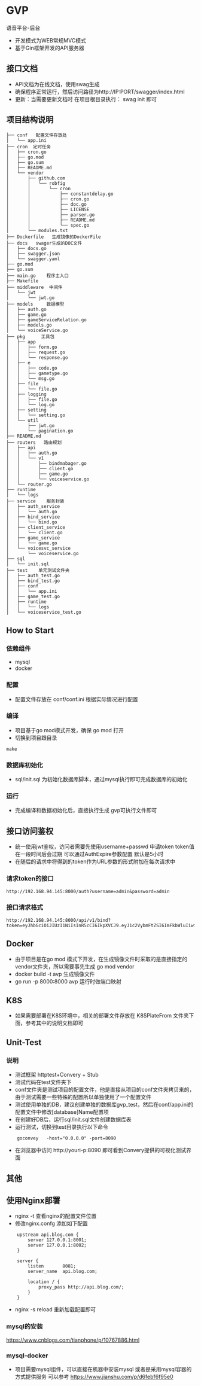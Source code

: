 # GVP

语音平台-后台
- 开发模式为WEB常规MVC模式
- 基于Gin框架开发的API服务器



## 接口文档 

- API文档为在线文档，使用swag生成  
- 确保程序正常运行，然后访问路径为http://IP:PORT/swagger/index.html
- 更新：当需要更新文档时 在项目根目录执行： swag  init 即可


## 项目结构说明

```
├── conf   配置文件存放处
│   └── app.ini
├── cron  定时任务
│   ├── cron.go
│   ├── go.mod
│   ├── go.sum
│   ├── README.md
│   └── vendor
│       ├── github.com
│       │   └── robfig
│       │       └── cron
│       │           ├── constantdelay.go
│       │           ├── cron.go
│       │           ├── doc.go
│       │           ├── LICENSE
│       │           ├── parser.go
│       │           ├── README.md
│       │           └── spec.go
│       └── modules.txt
├── Dockerfile   生成镜像的DockerFile
├── docs   swager生成的DOC文件
│   ├── docs.go
│   ├── swagger.json
│   └── swagger.yaml
├── go.mod
├── go.sum
├── main.go    程序主入口
├── Makefile   
├── middleware  中间件
│   └── jwt
│       └── jwt.go
├── models     数据模型
│   ├── auth.go
│   ├── game.go
│   ├── gameServiceRelation.go
│   ├── models.go
│   └── voiceService.go
├── pkg      工具包
│   ├── app
│   │   ├── form.go
│   │   ├── request.go
│   │   └── response.go
│   ├── e
│   │   ├── code.go
│   │   ├── gametype.go
│   │   └── msg.go
│   ├── file
│   │   └── file.go
│   ├── logging
│   │   ├── file.go
│   │   └── log.go
│   ├── setting
│   │   └── setting.go
│   └── util
│       ├── jwt.go
│       └── pagination.go
├── README.md
├── routers   路由规划
│   ├── api
│   │   ├── auth.go
│   │   └── v1
│   │       ├── bindmabager.go
│   │       ├── client.go
│   │       ├── game.go
│   │       └── voiceservice.go
│   └── router.go
├── runtime
│   └── logs
├── service    服务封装
│   ├── auth_service
│   │   └── auth.go
│   ├── bind_service
│   │   └── bind.go
│   ├── client_service
│   │   └── client.go
│   ├── game_service
│   │   └── game.go
│   └── voicesvc_service
│       └── voiceservice.go
├── sql
│   └── init.sql
├── test    单元测试文件夹
│   ├── auth_test.go
│   ├── bind_test.go
│   ├── conf
│   │   └── app.ini
│   ├── game_test.go
│   ├── runtime
│   │   └── logs
│   └── voiceservice_test.go
```


## How to Start

### 依赖组件

- mysql 
- docker  

### 配置

- 配置文件存放在 conf/conf.ini  根据实际情况进行配置

### 编译

- 项目基于go  mod模式开发，确保 go mod 打开
- 切换到项目跟目录

``
make 
``

### 数据库初始化

- sql/init.sql 为初始化数据库脚本，通过mysql执行即可完成数据库的初始化

### 运行

- 完成编译和数据初始化后，直接执行生成 gvp可执行文件即可

## 接口访问鉴权

- 统一使用jwt鉴权，访问者需要先使用username+passwd 申请token token值在一段时间后会过期  可以通过AuthExpire参数配置 默认是5小时
- 在随后的请求中将得到的token作为URL参数的形式附加在每次请求中
### 请求token的接口

```
http://192.168.94.145:8000/auth?username=admin&password=admin
```
### 接口请求格式
```
http://192.168.94.145:8000/api/v1/bind?token=eyJhbGciOiJIUzI1NiIsInR5cCI6IkpXVCJ9.eyJ1c2VybmFtZSI6ImFkbWluIiwicGFzc3dvcmQiOiJhZG1pbiIsImV4cCI6MTU4NDcwMjA4MCwiaXNzIjoiZ2luLWJsb2cifQ.mzb0Rh104wntMTySy2SjVnE2WaKm9C7WV6NoFRShfug
```

## Docker

- 由于项目是在go  mod 模式下开发，在生成镜像文件时采取的是直接指定的vendor文件夹，所以需要事先生成
go mod  vendor  
- docker    build  -t  avp  生成镜像文件
- go run  -p 8000:8000  avp   运行时做端口映射



## K8S
- 如果需要部署在K8S环境中，相关的部署文件存放在 K8SPlateFrom 文件夹下面，参考其中的说明文档即可

## Unit-Test  

### 说明

- 测试框架 httptest+Convery + Stub
- 测试代码在test文件夹下
- conf文件夹是测试项目的配置文件，他是直接从项目的conf文件夹拷贝来的，由于测试需要一些特殊的配置所以单独使用了一个配置文件
- 测试使用单独的DB，建议创建单独的数据库gvp_test，然后在conf/app.ini的配置文件中修改[database]Name配置项
- 在创建好DB后，运行sql/init.sql文件创建数据库表
- 运行测试，切换到test目录执行以下命令
```
    goconvey   -host="0.0.0.0" -port=8090    
```
- 在浏览器中访问  http://youri-p:8090  即可看到Convery提供的可视化测试界面


## 其他

## 使用Nginx部署

- nginx  -t 查看nginx的配置文件位置 
- 修改nginx.confg  添加如下配置

```
    upstream api.blog.com {
        server 127.0.0.1:8001;
        server 127.0.0.1:8002;
    }

    server {
        listen       8081;
        server_name  api.blog.com;

        location / {
            proxy_pass http://api.blog.com/;
        }
    }
```

- nginx  -s reload 重新加载配置即可


### mysql的安装 

https://www.cnblogs.com/tianphone/p/10767886.html

### mysql-docker

- 项目需要mysql组件，可以直接在机器中安装mysql 或者是采用mysql容器的方式提供服务
可以参考 https://www.jianshu.com/p/d6febf6f95e0



